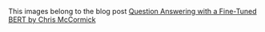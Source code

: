 This images belong to the blog post [Question Answering with a Fine-Tuned BERT by Chris McCormick](https://mccormickml.com/2020/03/10/question-answering-with-a-fine-tuned-BERT/)
